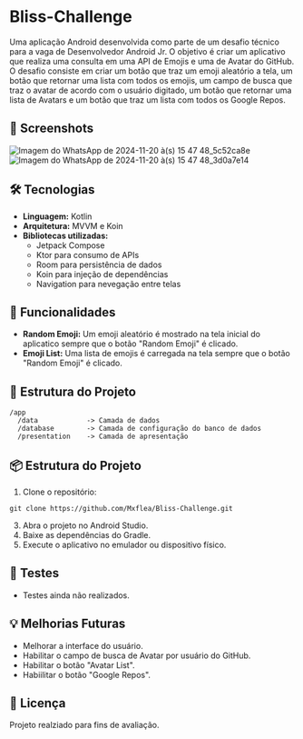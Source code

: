 # Bliss-Challenge
Uma aplicação Android desenvolvida como parte de um desafio técnico para a vaga de Desenvolvedor Android Jr. O objetivo é criar um aplicativo que realiza uma consulta em uma API de Emojis e uma de Avatar do GitHub. O desafio consiste em criar um botão que traz um emoji aleatório a tela, um botão que retornar uma lista com todos os emojis, um campo de busca que traz o avatar de acordo com o usuário digitado, um botão que retornar uma lista de Avatars e um botão que traz um lista com todos os Google Repos.

## :camera_flash: Screenshots
![Imagem do WhatsApp de 2024-11-20 à(s) 15 47 48_5c52ca8e](https://github.com/user-attachments/assets/ec5ec55e-6ebf-40ed-86dd-061796342008)&emsp;![Imagem do WhatsApp de 2024-11-20 à(s) 15 47 48_3d0a7e14](https://github.com/user-attachments/assets/88aaaefe-09dc-4f8a-a71d-d2836b6596e8)


## :hammer_and_wrench: Tecnologias
* **Linguagem:** Kotlin
* **Arquitetura:** MVVM e Koin
* **Bibliotecas utilizadas:**
    * Jetpack Compose
    * Ktor para consumo de APIs
    * Room para persistência de dados
    * Koin para injeção de dependências
    * Navigation para nevegação entre telas
 
## :rocket: Funcionalidades
* **Random Emoji:** Um emoji aleatório é mostrado na tela inicial do aplicatico sempre que o botão "Random Emoji" é clicado.
* **Emoji List:** Uma lista de emojis é carregada na tela sempre que o botão "Random Emoji" é clicado.

## :open_file_folder: Estrutura do Projeto

```
/app
  /data            -> Camada de dados
  /database        -> Camada de configuração do banco de dados
  /presentation    -> Camada de apresentação
````
## :package: Estrutura do Projeto

1. Clone o repositório:
```
git clone https://github.com/Mxflea/Bliss-Challenge.git
```
3. Abra o projeto no Android Studio.
4. Baixe as dependências do Gradle.
5. Execute o aplicativo no emulador ou dispositivo físico.

## :pencil: Testes
* Testes ainda não realizados.

## :bulb: Melhorias Futuras
* Melhorar a interface do usuário.
* Habilitar o campo de busca de Avatar por usuário do GitHub.
* Habilitar o botão "Avatar List".
* Habiilitar o botão "Google Repos".

## :scroll: Licença
Projeto realziado para fins de avaliação.
